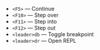 
- `<F5>` — Continue
- `<F10>` — Step over
- `<F11>` — Step into
- `<F12>` — Step out
- `<leader>db` — Toggle breakpoint
- `<leader>dr` — Open REPL